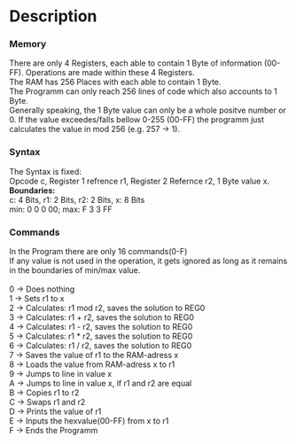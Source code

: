 # Description
### Memory
There are only 4 Registers, each able to contain 1 Byte of information (00-FF). Operations are made within these 4 Registers.<br>
The RAM has 256 Places with each able to contain 1 Byte.<br>
The Programm can only reach 256 lines of code which also accounts to 1 Byte.<br>
Generally speaking, the 1 Byte value can only be a whole positve number or 0. If the value exceedes/falls bellow 0-255 (00-FF) the programm just calculates the value in mod 256 (e.g. 257 -> 1).

### Syntax
The Syntax is fixed:<br>
Opcode c, Register 1 refrence r1, Register 2 Refernce r2, 1 Byte value x.<br>
**Boundaries:**<br>
c: 4 Bits, r1: 2 Bits, r2: 2 Bits, x: 8 Bits<br>
min: 0 0 0 00; max: F 3 3 FF


### Commands
In the Program there are only 16 commands(0-F)<br>
If any value is not used in the operation, it gets ignored as long as it remains in the boundaries of min/max value.<br>
<br>
0 -> Does nothing<br>
1 -> Sets r1 to x<br>
2 -> Calculates: r1 mod r2, saves the solution to REG0<br>
3 -> Calculates: r1 + r2, saves the solution to REG0<br>
4 -> Calculates: r1 - r2, saves the solution to REG0<br>
5 -> Calculates: r1 * r2, saves the solution to REG0<br>
6 -> Calculates: r1 / r2, saves the solution to REG0<br>
7 -> Saves the value of r1 to the RAM-adress x<br>
8 -> Loads the value from RAM-adress x to r1<br>
9 -> Jumps to line in value x<br>
A -> Jumps to line in value x, if r1 and r2 are equal<br>
B -> Copies r1 to r2<br>
C -> Swaps r1 and r2<br>
D -> Prints the value of r1<br>
E -> Inputs the hexvalue(00-FF) from x to r1<br>
F -> Ends the Programm
